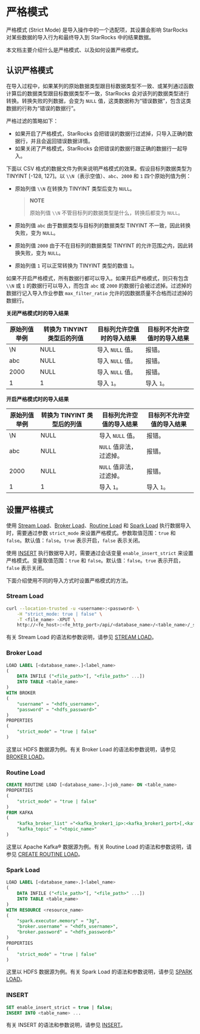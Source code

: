 # 严格模式

严格模式 (Strict Mode) 是导入操作中的一个选配项，其设置会影响 StarRocks 对某些数据的导入行为和最终导入到 StarRocks 中的结果数据。

本文档主要介绍什么是严格模式、以及如何设置严格模式。

## 认识严格模式

在导入过程中，如果某列的原始数据类型跟目标数据类型不一致、或某列通过函数计算后的数据类型跟目标数据类型不一致，StarRocks 会对该列的数据类型进行转换。转换失败的列数据，会变为 `NULL` 值，这类数据称为“错误数据”，包含这类数据的行称为“错误的数据行”。

严格过滤的策略如下：

- 如果开启了严格模式，StarRocks 会把错误的数据行过滤掉，只导入正确的数据行，并且会返回错误数据详情。
- 如果关闭了严格模式，StarRocks 会把错误的数据行跟正确的数据行一起导入。

下面以 CSV 格式的数据文件为例来说明严格模式的效果。假设目标列数据类型为 TINYINT [-128, 127]。以 `\\N`（表示空值）、`abc`、`2000` 和 `1` 四个原始列值为例：

- 原始列值 `\\N` 在转换为 TINYINT 类型后变为 `NULL`。

  > **NOTE**
  >
  > 原始列值 `\\N` 不管目标列的数据类型是什么，转换后都变为 `NULL`。

- 原始列值 `abc` 由于数据类型与目标列的数据类型 TINYINT 不一致，因此转换失败，变为 `NULL`。

- 原始列值 `2000` 由于不在目标列的数据类型 TINYINT 的允许范围之内，因此转换失败，变为 `NULL`。

- 原始列值 `1` 可以正常转换为 TINYINT 类型的数值 `1`。

如果不开启严格模式，所有数据行都可以导入。如果开启严格模式，则只有包含 `\\N` 或 `1` 的数据行可以导入，而包含 `abc` 或 `2000` 的数据行会被过滤掉。过滤掉的数据行记入导入作业参数 `max_filter_ratio` 允许的因数据质量不合格而过滤掉的数据行。

**关闭严格模式时的导入结果**

| 原始列值举例 | 转换为 TINYINT 类型后的列值 | 目标列允许空值时的导入结果 | 目标列不允许空值时的导入结果 |
| ------------ | --------------------------- | -------------------------- | ---------------------------- |
| \\N          | NULL                        | 导入 `NULL` 值。           | 报错。                       |
| abc          | NULL                        | 导入 `NULL` 值。           | 报错。                       |
| 2000         | NULL                        | 导入 `NULL` 值。           | 报错。                       |
| 1            | 1                           | 导入 `1`。                 | 导入 `1`。                   |

**开启严格模式时的导入结果**

| 原始列值举例 | 转换为 TINYINT 类型后的列值 | 目标列允许空值的导入结果 | 目标列不允许空值的导入结果 |
| ------------ | --------------------------- | ------------------------ | -------------------------- |
| \\N          | NULL                        | 导入 `NULL` 值。         | 报错。                     |
| abc          | NULL                        | `NULL` 值非法，过滤掉。  | 报错。                     |
| 2000         | NULL                        | `NULL` 值非法，过滤掉。  | 报错。                     |
| 1            | 1                           | 导入 `1`。               | 导入 `1`。                 |

## 设置严格模式

使用 [Stream Load](../../loading/StreamLoad.md)、[Broker Load](../../loading/BrokerLoad.md)、[Routine Load](../../loading/RoutineLoad.md) 和 [Spark Load](../../loading/SparkLoad.md) 执行数据导入时，需要通过参数 `strict_mode` 来设置严格模式。参数取值范围：`true` 和 `false`。默认值：`false`。`true` 表示开启，`false` 表示关闭。

使用 [INSERT](../../loading/InsertInto.md) 执行数据导入时，需要通过会话变量 `enable_insert_strict` 来设置严格模式。变量取值范围：`true` 和 `false`。默认值：`false`。`true` 表示开启，`false` 表示关闭。

下面介绍使用不同的导入方式时设置严格模式的方法。

### Stream Load

```Bash
curl --location-trusted -u <username>:<password> \
    -H "strict_mode: true | false" \
    -T <file_name> -XPUT \
    http://<fe_host>:<fe_http_port>/api/<database_name>/<table_name>/_stream_load
```

有关 Stream Load 的语法和参数说明，请参见 [STREAM LOAD](../../sql-reference/sql-statements/data-manipulation/STREAM%20LOAD.md)。

### Broker Load

```SQL
LOAD LABEL [<database_name>.]<label_name>
(
    DATA INFILE ("<file_path>"[, "<file_path>" ...])
    INTO TABLE <table_name>
)
WITH BROKER
(
    "username" = "<hdfs_username>",
    "password" = "<hdfs_password>"
)
PROPERTIES
(
    "strict_mode" = "true | false"
)
```

这里以 HDFS 数据源为例。有关 Broker Load 的语法和参数说明，请参见 [BROKER LOAD](../../sql-reference/sql-statements/data-manipulation/BROKER%20LOAD.md)。

### Routine Load

```SQL
CREATE ROUTINE LOAD [<database_name>.]<job_name> ON <table_name>
PROPERTIES
(
    "strict_mode" = "true | false"
) 
FROM KAFKA
(
    "kafka_broker_list" ="<kafka_broker1_ip>:<kafka_broker1_port>[,<kafka_broker2_ip>:<kafka_broker2_port>...]",
    "kafka_topic" = "<topic_name>"
)
```

这里以 Apache Kafka® 数据源为例。有关 Routine Load 的语法和参数说明，请参见 [CREATE ROUTINE LOAD](../../sql-reference/sql-statements/data-manipulation/CREATE%20ROUTINE%20LOAD.md)。

### Spark Load

```SQL
LOAD LABEL [<database_name>.]<label_name>
(
    DATA INFILE ("<file_path>"[, "<file_path>" ...])
    INTO TABLE <table_name>
)
WITH RESOURCE <resource_name>
(
    "spark.executor.memory" = "3g",
    "broker.username" = "<hdfs_username>",
    "broker.password" = "<hdfs_password>"
)
PROPERTIES
(
    "strict_mode" = "true | false"   
)
```

这里以 HDFS 数据源为例。有关 Spark Load 的语法和参数说明，请参见 [SPARK LOAD](../../sql-reference/sql-statements/data-manipulation/SPARK%20LOAD.md)。

### INSERT

```SQL
SET enable_insert_strict = true | false;
INSERT INTO <table_name> ...
```

有关 INSERT 的语法和参数说明，请参见 [INSERT](../../sql-reference/sql-statements/data-manipulation/insert.md)。

